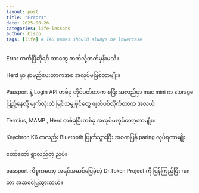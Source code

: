 ```yaml
---
layout: post
title: "Errors"
date: 2025-08-26
categories: life-lessons
author: Cisco
tags: [life] # TAG names should always be lowercase
---
```

Error တက်ပြီဆိုရင်
ဘာတွေ တက်လို့တက်မှန်းမသိ။

Herd မှာ နာမည်ပေးတာကအစ အလုပ်မဖြစ်တာမျိုး။

Passport နဲ့ Login API တစ်ခု တိုင်ပတ်တာက စပြီး
အလည်မှာ mac mini က storage ပြည့်နေလို့ မျက်လုံးထဲ မြင်သမျှဖိုင်တွေ ဖျတ်ပစ်လိုက်တာက အလယ်

Termius, MAMP , Herd တစ်ခုပြီးတစ်ခု အလုပ်မလုပ်တော့တာမျိုး။

Keychron K6 ကလည်း Bluetooth ပြုတ်သွားပြီး အစကပြန် paring လုပ်ရတာမျိုး

တော်တော် ရွာလည်တဲ့ ညပဲ။

passport ကိစ္စကတော့ အရင်အဆင်ပြေခဲ့တဲ့ Dr.Token Project ကို ပြန်ကြည့်ပြီး run တာ အဆင်ေပြသွားတယ်။

```bash

```

